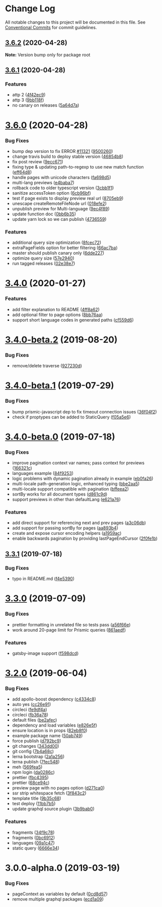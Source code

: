 # Change Log

All notable changes to this project will be documented in this file.
See [Conventional Commits](https://conventionalcommits.org) for commit guidelines.

## [3.6.2](https://github.com/birkir/gatsby-source-prismic-graphql/compare/v3.6.1...v3.6.2) (2020-04-28)

**Note:** Version bump only for package root

## [3.6.1](https://github.com/birkir/gatsby-source-prismic-graphql/compare/v3.6.0...v3.6.1) (2020-04-28)

### Features

- attp 2 ([4f42ec9](https://github.com/birkir/gatsby-source-prismic-graphql/commit/4f42ec991cfb3fc5c8e172b2ad2f64786433d1fc))
- attp 3 ([9bb118f](https://github.com/birkir/gatsby-source-prismic-graphql/commit/9bb118f9a84eb8f40b12a5a12619f8382c870884))
- no canary on releases ([5a64d7a](https://github.com/birkir/gatsby-source-prismic-graphql/commit/5a64d7a1f521096a027d445b3c1cc9af68ba6966))

# [3.6.0](https://github.com/birkir/gatsby-source-prismic-graphql/compare/v3.4.0...v3.6.0) (2020-04-28)

### Bug Fixes

- bump dep version to fix ERROR [#11321](https://github.com/birkir/gatsby-source-prismic-graphql/issues/11321) ([9500260](https://github.com/birkir/gatsby-source-prismic-graphql/commit/9500260c0cc81600e1b013b7e115275293ed0e89))
- change travis build to deploy stable version ([46854b8](https://github.com/birkir/gatsby-source-prismic-graphql/commit/46854b8af8b2fe90e8f944060be792eb75042448))
- fix post review ([9ecc671](https://github.com/birkir/gatsby-source-prismic-graphql/commit/9ecc6711116c05b4002c859ac77beeebe2164e73))
- fixing type & updating path-to-regexp to use new match function ([eff64d8](https://github.com/birkir/gatsby-source-prismic-graphql/commit/eff64d824438690b7c73ced8f923b5c2f661412d))
- handle pages with unicode characters ([fa698d5](https://github.com/birkir/gatsby-source-prismic-graphql/commit/fa698d56de2b539f237b18debad6752a92a3524c))
- multi-lang previews ([e4baba7](https://github.com/birkir/gatsby-source-prismic-graphql/commit/e4baba7bc2c5295bdbb9d20f083891dd127165b1))
- rollback code to older typescript version ([3cbb1f1](https://github.com/birkir/gatsby-source-prismic-graphql/commit/3cbb1f1d62c7fa97ca44d69e1d205423be50d118))
- sanitize accessToken option ([6cb96bf](https://github.com/birkir/gatsby-source-prismic-graphql/commit/6cb96bf37f6b258ebda817c06c6a5ab0c3dbc178))
- test if page exists to display preview real url ([8705eb9](https://github.com/birkir/gatsby-source-prismic-graphql/commit/8705eb99352fda6aab41a684a25d9f16ef86e836))
- unescape createRemoteFileNode url ([018efe2](https://github.com/birkir/gatsby-source-prismic-graphql/commit/018efe287d25c1750cfb1e69564a3ca670e693b1))
- unpublish preview for Multi-language ([9ec4f89](https://github.com/birkir/gatsby-source-prismic-graphql/commit/9ec4f896b64f79bae3415419deb671a6db6dff3e))
- update function doc ([0bb6b35](https://github.com/birkir/gatsby-source-prismic-graphql/commit/0bb6b3550766313624c751fb2369207471301d3c))
- update yarn lock so we can publish ([4736559](https://github.com/birkir/gatsby-source-prismic-graphql/commit/473655989804f046d99effb5b0491335300c19f9))

### Features

- additional query size optimization ([8fcec72](https://github.com/birkir/gatsby-source-prismic-graphql/commit/8fcec72add1b3d4606ec8be27e51cce4a8f81156))
- extraPageFields option for better filtering ([66ac7ba](https://github.com/birkir/gatsby-source-prismic-graphql/commit/66ac7baa8309eb6a97633aa38a2d44f923ffc2c5))
- master should publish canary only ([6dde227](https://github.com/birkir/gatsby-source-prismic-graphql/commit/6dde2270c343d4cf35cb5e7a69b494c25abf3ed7))
- optimize query size ([57e2940](https://github.com/birkir/gatsby-source-prismic-graphql/commit/57e2940342f724ef21bc951b987a409fbc2d9d82))
- run tagged releases ([02e38e7](https://github.com/birkir/gatsby-source-prismic-graphql/commit/02e38e7e77a7a2307928a1bb1512a7d428261428))

# [3.4.0](https://github.com/birkir/gatsby-source-prismic-graphql/compare/v3.4.0-beta.2...v3.4.0) (2020-01-27)

### Features

- add filter explanation to README ([4ff8a62](https://github.com/birkir/gatsby-source-prismic-graphql/commit/4ff8a62))
- add optional filter to page options ([8bb76aa](https://github.com/birkir/gatsby-source-prismic-graphql/commit/8bb76aa))
- support short language codes in generated paths ([cf559d6](https://github.com/birkir/gatsby-source-prismic-graphql/commit/cf559d6))

# [3.4.0-beta.2](https://github.com/birkir/gatsby-source-prismic-graphql/compare/v3.4.0-beta.1...v3.4.0-beta.2) (2019-08-20)

### Bug Fixes

- remove/delete traverse ([927230d](https://github.com/birkir/gatsby-source-prismic-graphql/commit/927230d))

# [3.4.0-beta.1](https://github.com/birkir/gatsby-source-prismic-graphql/compare/v3.4.0-beta.0...v3.4.0-beta.1) (2019-07-29)

### Bug Fixes

- bump prismic-javascript dep to fix timeout connection issues ([36f04f2](https://github.com/birkir/gatsby-source-prismic-graphql/commit/36f04f2))
- check if proptypes can be added to StaticQuery ([f05a5e6](https://github.com/birkir/gatsby-source-prismic-graphql/commit/f05a5e6))

# [3.4.0-beta.0](https://github.com/birkir/gatsby-source-prismic-graphql/compare/v3.3.1...v3.4.0-beta.0) (2019-07-18)

### Bug Fixes

- improve pagination context var names; pass context for previews ([166321c](https://github.com/birkir/gatsby-source-prismic-graphql/commit/166321c))
- languages example ([84f9253](https://github.com/birkir/gatsby-source-prismic-graphql/commit/84f9253))
- logic problems with dynamic pagination already in example ([eb0fa26](https://github.com/birkir/gatsby-source-prismic-graphql/commit/eb0fa26))
- multi-locale path-generation logic, enhanced typing ([bbe2aa5](https://github.com/birkir/gatsby-source-prismic-graphql/commit/bbe2aa5))
- multi-locale support compatible with pagination ([bffeea2](https://github.com/birkir/gatsby-source-prismic-graphql/commit/bffeea2))
- sortBy works for all document types ([d861c9d](https://github.com/birkir/gatsby-source-prismic-graphql/commit/d861c9d))
- support previews in other than defaultLang ([e621a76](https://github.com/birkir/gatsby-source-prismic-graphql/commit/e621a76))

### Features

- add direct support for referencing next and prev pages ([a3c06db](https://github.com/birkir/gatsby-source-prismic-graphql/commit/a3c06db))
- add support for passing sortBy for pages ([aa893b4](https://github.com/birkir/gatsby-source-prismic-graphql/commit/aa893b4))
- create and expose cursor encoding helpers ([a1959ac](https://github.com/birkir/gatsby-source-prismic-graphql/commit/a1959ac))
- enable backwards pagination by providing lastPageEndCursor ([2f0fe1b](https://github.com/birkir/gatsby-source-prismic-graphql/commit/2f0fe1b))

## [3.3.1](https://github.com/birkir/gatsby-source-prismic-graphql/compare/v3.3.0...v3.3.1) (2019-07-18)

### Bug Fixes

- typo in README.md ([f4e5390](https://github.com/birkir/gatsby-source-prismic-graphql/commit/f4e5390))

# [3.3.0](https://github.com/birkir/gatsby-source-prismic-graphql/compare/v3.2.0...v3.3.0) (2019-07-09)

### Bug Fixes

- prettier formatting in unrelated file so tests pass ([a56f66e](https://github.com/birkir/gatsby-source-prismic-graphql/commit/a56f66e))
- work around 20-page limit for Prismic queries ([861aedf](https://github.com/birkir/gatsby-source-prismic-graphql/commit/861aedf))

### Features

- gatsby-image support ([f598dcd](https://github.com/birkir/gatsby-source-prismic-graphql/commit/f598dcd))

# [3.2.0](https://github.com/birkir/gatsby-source-prismic-graphql/compare/v3.0.0-alpha.0...v3.2.0) (2019-06-04)

### Bug Fixes

- add apollo-boost dependency ([c4334c8](https://github.com/birkir/gatsby-source-prismic-graphql/commit/c4334c8))
- auto yes ([cc26e91](https://github.com/birkir/gatsby-source-prismic-graphql/commit/cc26e91))
- circleci ([fe9df4a](https://github.com/birkir/gatsby-source-prismic-graphql/commit/fe9df4a))
- circleci ([fb36a78](https://github.com/birkir/gatsby-source-prismic-graphql/commit/fb36a78))
- default files ([be2afec](https://github.com/birkir/gatsby-source-prismic-graphql/commit/be2afec))
- dependency and load variables ([e826e5f](https://github.com/birkir/gatsby-source-prismic-graphql/commit/e826e5f))
- ensure location is in props ([82eb8f0](https://github.com/birkir/gatsby-source-prismic-graphql/commit/82eb8f0))
- example package name ([50ab749](https://github.com/birkir/gatsby-source-prismic-graphql/commit/50ab749))
- force publish ([d792bc9](https://github.com/birkir/gatsby-source-prismic-graphql/commit/d792bc9))
- git changes ([343dd00](https://github.com/birkir/gatsby-source-prismic-graphql/commit/343dd00))
- git config ([7b4a68c](https://github.com/birkir/gatsby-source-prismic-graphql/commit/7b4a68c))
- lerna bootstrap ([2a1a256](https://github.com/birkir/gatsby-source-prismic-graphql/commit/2a1a256))
- lerna publish ([7fec548](https://github.com/birkir/gatsby-source-prismic-graphql/commit/7fec548))
- meh ([569fea5](https://github.com/birkir/gatsby-source-prismic-graphql/commit/569fea5))
- npm login ([da0286c](https://github.com/birkir/gatsby-source-prismic-graphql/commit/da0286c))
- prettier ([fbc4395](https://github.com/birkir/gatsby-source-prismic-graphql/commit/fbc4395))
- prettier ([68ce94c](https://github.com/birkir/gatsby-source-prismic-graphql/commit/68ce94c))
- preview page with no pages option ([d271ca0](https://github.com/birkir/gatsby-source-prismic-graphql/commit/d271ca0))
- ssr strip whitespace fetch ([3f843c2](https://github.com/birkir/gatsby-source-prismic-graphql/commit/3f843c2))
- template title ([9b35c68](https://github.com/birkir/gatsby-source-prismic-graphql/commit/9b35c68))
- test deploy ([11bb7b5](https://github.com/birkir/gatsby-source-prismic-graphql/commit/11bb7b5))
- update graphql source plugin ([3b9bab0](https://github.com/birkir/gatsby-source-prismic-graphql/commit/3b9bab0))

### Features

- fragments ([34f9c78](https://github.com/birkir/gatsby-source-prismic-graphql/commit/34f9c78))
- fragments ([0bc6912](https://github.com/birkir/gatsby-source-prismic-graphql/commit/0bc6912))
- languages ([09a1c47](https://github.com/birkir/gatsby-source-prismic-graphql/commit/09a1c47))
- static query ([6666e34](https://github.com/birkir/gatsby-source-prismic-graphql/commit/6666e34))

# 3.0.0-alpha.0 (2019-03-19)

### Bug Fixes

- pageContext as variables by default ([0cd8d57](https://github.com/birkir/gatsby-source-prismic-graphql/commit/0cd8d57))
- remove multiple graphql packages ([ecd1a09](https://github.com/birkir/gatsby-source-prismic-graphql/commit/ecd1a09))
